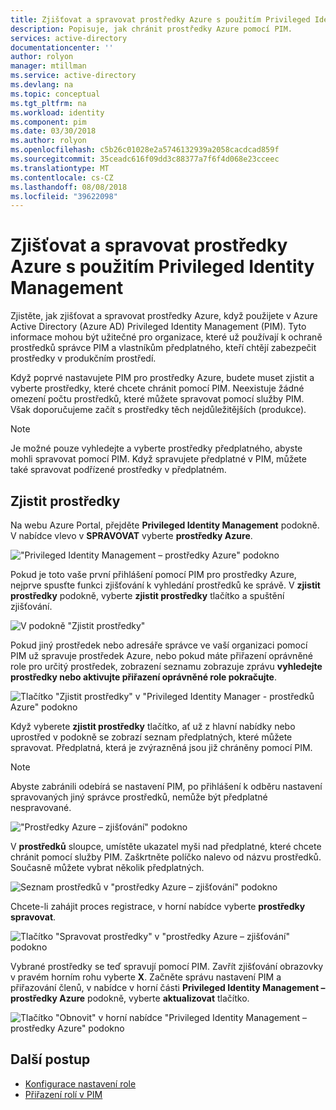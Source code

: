 ```yaml
---
title: Zjišťovat a spravovat prostředky Azure s použitím Privileged Identity Management | Dokumentace Microsoftu
description: Popisuje, jak chránit prostředky Azure pomocí PIM.
services: active-directory
documentationcenter: ''
author: rolyon
manager: mtillman
ms.service: active-directory
ms.devlang: na
ms.topic: conceptual
ms.tgt_pltfrm: na
ms.workload: identity
ms.component: pim
ms.date: 03/30/2018
ms.author: rolyon
ms.openlocfilehash: c5b26c01028e2a5746132939a2058cacdcad859f
ms.sourcegitcommit: 35ceadc616f09dd3c88377a7f6f4d068e23cceec
ms.translationtype: MT
ms.contentlocale: cs-CZ
ms.lasthandoff: 08/08/2018
ms.locfileid: "39622098"
---
```

# <a name="discover-and-manage-azure-resources-by-using-privileged-identity-management"></a>Zjišťovat a spravovat prostředky Azure s použitím Privileged Identity Management

Zjistěte, jak zjišťovat a spravovat prostředky Azure, když použijete v Azure Active Directory (Azure AD) Privileged Identity Management (PIM). Tyto informace mohou být užitečné pro organizace, které už používají k ochraně prostředků správce PIM a vlastníkům předplatného, kteří chtějí zabezpečit prostředky v produkčním prostředí.

Když poprvé nastavujete PIM pro prostředky Azure, budete muset zjistit a vyberte prostředky, které chcete chránit pomocí PIM. Neexistuje žádné omezení počtu prostředků, které můžete spravovat pomocí služby PIM. Však doporučujeme začít s prostředky těch nejdůležitějších (produkce).

> [!NOTE]
> Je možné pouze vyhledejte a vyberte prostředky předplatného, abyste mohli spravovat pomocí PIM. Když spravujete předplatné v PIM, můžete také spravovat podřízené prostředky v předplatném.

## <a name="discover-resources"></a>Zjistit prostředky

Na webu Azure Portal, přejděte **Privileged Identity Management** podokně. V nabídce vlevo v **SPRAVOVAT** vyberte **prostředky Azure**.

!["Privileged Identity Management – prostředky Azure" podokno](media/azure-pim-resource-rbac/aadpim_manage_azure_resources.png)

Pokud je toto vaše první přihlášení pomocí PIM pro prostředky Azure, nejprve spusťte funkci zjišťování k vyhledání prostředků ke správě. V **zjistit prostředky** podokně, vyberte **zjistit prostředky** tlačítko a spuštění zjišťování.

![V podokně "Zjistit prostředky"](media/azure-pim-resource-rbac/aadpim_first_run_discovery.png)

Pokud jiný prostředek nebo adresáře správce ve vaší organizaci pomocí PIM už spravuje prostředek Azure, nebo pokud máte přiřazení oprávněné role pro určitý prostředek, zobrazení seznamu zobrazuje zprávu **vyhledejte prostředky nebo aktivujte přiřazení oprávněné role pokračujte**. 

![Tlačítko "Zjistit prostředky" v "Privileged Identity Manager - prostředků Azure" podokno](media/azure-pim-resource-rbac/aadpim_discover_eligible_not_active.png)

Když vyberete **zjistit prostředky** tlačítko, ať už z hlavní nabídky nebo uprostřed v podokně se zobrazí seznam předplatných, které můžete spravovat. Předplatná, která je zvýrazněná jsou již chráněny pomocí PIM.

> [!NOTE]
> Abyste zabránili odebírá se nastavení PIM, po přihlášení k odběru nastavení spravovaných jiný správce prostředků, nemůže být předplatné nespravované.

!["Prostředky Azure – zjišťování" podokno](media/azure-pim-resource-rbac/aadpim_discovery_some_selected.png)

V **prostředků** sloupce, umístěte ukazatel myši nad předplatné, které chcete chránit pomocí služby PIM. Zaškrtněte políčko nalevo od názvu prostředků. Současně můžete vybrat několik předplatných.

![Seznam prostředků v "prostředky Azure – zjišťování" podokno](media/azure-pim-resource-rbac/aadpim_discovery_all_selected.png)

Chcete-li zahájit proces registrace, v horní nabídce vyberte **prostředky spravovat**.

![Tlačítko "Spravovat prostředky" v "prostředky Azure – zjišťování" podokno](media/azure-pim-resource-rbac/aadpim_discovery_click_manage.png)

Vybrané prostředky se teď spravují pomocí PIM. Zavřít zjišťování obrazovky v pravém horním rohu vyberte **X**. Začněte správu nastavení PIM a přiřazování členů, v nabídce v horní části **Privileged Identity Management – prostředky Azure** podokně, vyberte **aktualizovat** tlačítko.

![Tlačítko "Obnovit" v horní nabídce "Privileged Identity Management – prostředky Azure" podokno](media/azure-pim-resource-rbac/aadpim_discovery_resources_refresh.png)

## <a name="next-steps"></a>Další postup

- [Konfigurace nastavení role](pim-resource-roles-configure-role-settings.md)
- [Přiřazení rolí v PIM](pim-resource-roles-assign-roles.md)
